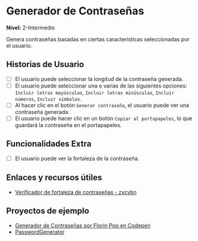 # Generador de Contraseñas  
**Nivel:** 2-Intermedio  
  
Genera contraseñas basadas en ciertas características seleccionadas por el usuario.  
  
## Historias de Usuario  
  
- [ ] El usuario puede seleccionar la longitud de la contraseña generada.  
- [ ] El usuario puede seleccionar una o varias de las siguientes opciones: `Incluir letras mayúsculas`, `Incluir letras minúsculas`, `Incluir números`, `Incluir símbolos`.  
- [ ] Al hacer clic en el botón `Generar contraseña`, el usuario puede ver una contraseña generada.  
- [ ] El usuario puede hacer clic en un botón `Copiar al portapapeles`, lo que guardará la contraseña en el portapapeles.  
  
## Funcionalidades Extra  
  
- [ ] El usuario puede ver la fortaleza de la contraseña.  
  
## Enlaces y recursos útiles  
  
- [Verificador de fortaleza de contraseñas - zxcvbn](https://github.com/dropbox/zxcvbn)  
  
## Proyectos de ejemplo  
  
- [Generador de Contraseñas por Florin Pop en Codepen](https://codepen.io/FlorinPop17/full/BaBePej)  
- [PasswordGenerator](https://passwordsgenerator.net)  